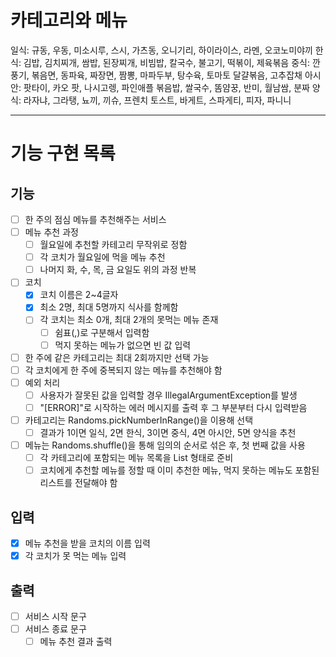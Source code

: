 # 카테고리와 메뉴
일식: 규동, 우동, 미소시루, 스시, 가츠동, 오니기리, 하이라이스, 라멘, 오코노미야끼
한식: 김밥, 김치찌개, 쌈밥, 된장찌개, 비빔밥, 칼국수, 불고기, 떡볶이, 제육볶음
중식: 깐풍기, 볶음면, 동파육, 짜장면, 짬뽕, 마파두부, 탕수육, 토마토 달걀볶음, 고추잡채
아시안: 팟타이, 카오 팟, 나시고렝, 파인애플 볶음밥, 쌀국수, 똠얌꿍, 반미, 월남쌈, 분짜
양식: 라자냐, 그라탱, 뇨끼, 끼슈, 프렌치 토스트, 바게트, 스파게티, 피자, 파니니

---

# 기능 구현 목록
## 기능
- [ ] 한 주의 점심 메뉴를 추천해주는 서비스
- [ ] 메뉴 추천 과정
  - [ ] 월요일에 추천할 카테고리 무작위로 정함
  - [ ] 각 코치가 월요일에 먹을 메뉴 추천
  - [ ] 나머지 화, 수, 목, 금 요일도 위의 과정 반복
- [ ] 코치
  - [x] 코치 이름은 2~4글자
  - [x] 최소 2명, 최대 5명까지 식사를 함께함
  - [ ] 각 코치는 최소 0개, 최대 2개의 못먹는 메뉴 존재
    - [ ] 쉼표(,)로 구분해서 입력함
    - [ ] 먹지 못하는 메뉴가 없으면 빈 값 입력
- [ ] 한 주에 같은 카테고리는 최대 2회까지만 선택 가능
- [ ] 각 코치에게 한 주에 중복되지 않는 메뉴를 추천해야 함
- [ ] 예외 처리
  - [ ] 사용자가 잘못된 값을 입력할 경우 IllegalArgumentException를 발생
  - [ ] "[ERROR]"로 시작하는 에러 메시지를 출력 후 그 부분부터 다시 입력받음
- [ ] 카테고리는 Randoms.pickNumberInRange()을 이용해 선택
  - [ ] 결과가 1이면 일식, 2면 한식, 3이면 중식, 4면 아시안, 5면 양식을 추천
- [ ] 메뉴는 Randoms.shuffle()을 통해 임의의 순서로 섞은 후, 첫 번째 값을 사용
  - [ ] 각 카테고리에 포함되는 메뉴 목록을 List<String> 형태로 준비
  - [ ] 코치에게 추천할 메뉴를 정할 때 이미 추천한 메뉴, 먹지 못하는 메뉴도 포함된 리스트를 전달해야 함

## 입력
- [x] 메뉴 추천을 받을 코치의 이름 입력
- [x] 각 코치가 못 먹는 메뉴 입력

## 출력
- [ ] 서비스 시작 문구
- [ ] 서비스 종료 문구
  - [ ] 메뉴 추천 결과 출력